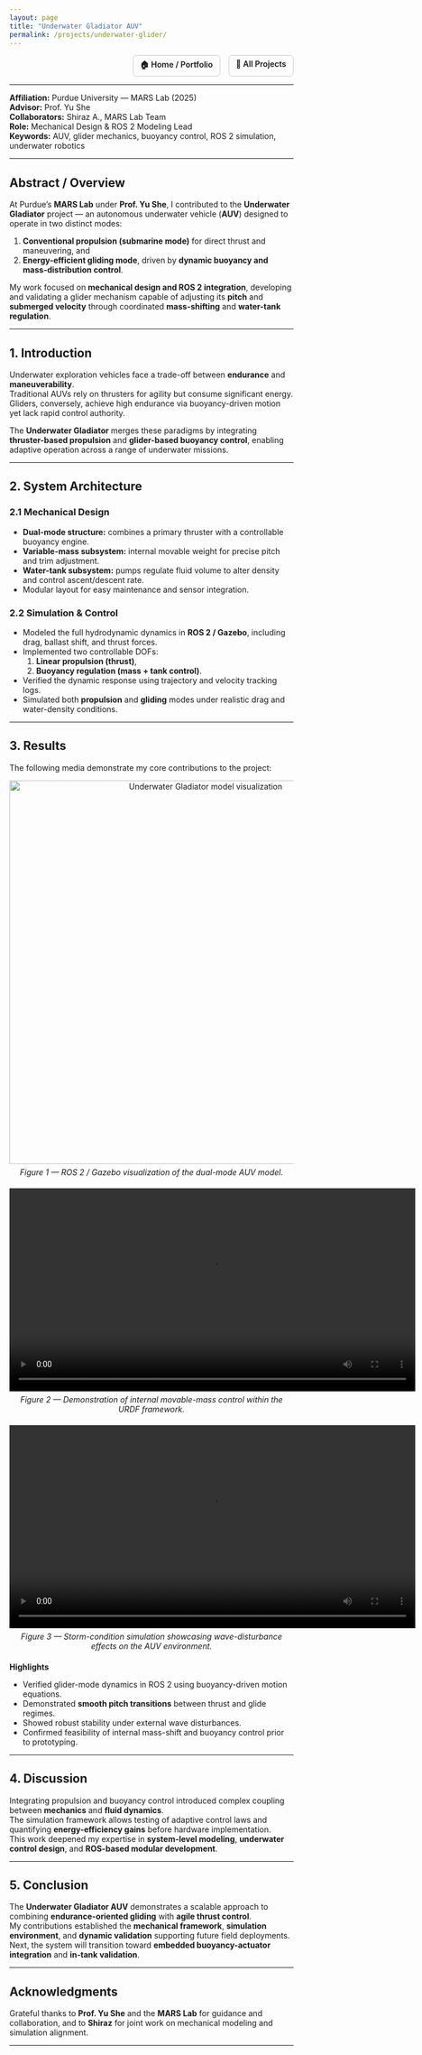 ```yaml
---
layout: page
title: "Underwater Gladiator AUV"
permalink: /projects/underwater-glider/
---
```


<div style="display:flex; justify-content:flex-end; gap:15px; margin-bottom:10px;">
  <a href="/portfolio/" style="font-weight:600; text-decoration:none; border:1px solid #ccc; padding:6px 12px; border-radius:6px;">🏠 Home / Portfolio</a>
  <a href="{{ site.baseurl }}/projects/" style="font-weight:600; text-decoration:none; border:1px solid #ccc; padding:6px 12px; border-radius:6px;">📂 All Projects</a>
</div>

---

**Affiliation:** Purdue University — MARS Lab (2025)  
**Advisor:** Prof. Yu She  
**Collaborators:** Shiraz A., MARS Lab Team  
**Role:** Mechanical Design & ROS 2 Modeling Lead  
**Keywords:** AUV, glider mechanics, buoyancy control, ROS 2 simulation, underwater robotics  

---

## Abstract / Overview
At Purdue’s **MARS Lab** under **Prof. Yu She**, I contributed to the **Underwater Gladiator** project — an autonomous underwater vehicle (**AUV**) designed to operate in two distinct modes:  
1. **Conventional propulsion (submarine mode)** for direct thrust and maneuvering, and  
2. **Energy-efficient gliding mode**, driven by **dynamic buoyancy and mass-distribution control**.

My work focused on **mechanical design and ROS 2 integration**, developing and validating a glider mechanism capable of adjusting its **pitch** and **submerged velocity** through coordinated **mass-shifting** and **water-tank regulation**.

---

## 1. Introduction
Underwater exploration vehicles face a trade-off between **endurance** and **maneuverability**.  
Traditional AUVs rely on thrusters for agility but consume significant energy.  
Gliders, conversely, achieve high endurance via buoyancy-driven motion yet lack rapid control authority.  

The **Underwater Gladiator** merges these paradigms by integrating **thruster-based propulsion** and **glider-based buoyancy control**, enabling adaptive operation across a range of underwater missions.

---

## 2. System Architecture

### 2.1 Mechanical Design
- **Dual-mode structure:** combines a primary thruster with a controllable buoyancy engine.  
- **Variable-mass subsystem:** internal movable weight for precise pitch and trim adjustment.  
- **Water-tank subsystem:** pumps regulate fluid volume to alter density and control ascent/descent rate.  
- Modular layout for easy maintenance and sensor integration.

### 2.2 Simulation & Control
- Modeled the full hydrodynamic dynamics in **ROS 2 / Gazebo**, including drag, ballast shift, and thrust forces.  
- Implemented two controllable DOFs:  
  1. **Linear propulsion (thrust)**,  
  2. **Buoyancy regulation (mass + tank control)**.  
- Verified the dynamic response using trajectory and velocity tracking logs.  
- Simulated both **propulsion** and **gliding** modes under realistic drag and water-density conditions.

---

## 3. Results
The following media demonstrate my core contributions to the project:

<div style="text-align:center; margin:10px 0 20px;">
  <img src="/portfolio/assets/images/glider/model.png" width="680px" alt="Underwater Gladiator model visualization">
  <p style="margin-top:6px;"><em>Figure 1 — ROS 2 / Gazebo visualization of the dual-mode AUV model.</em></p>
</div>

<div style="text-align:center; margin:20px 0;">
  <video width="720" controls>
    <source src="/portfolio/assets/images/glider/movable_mass.mp4" type="video/mp4">
    Your browser does not support the video tag.
  </video>
  <p style="margin-top:6px;"><em>Figure 2 — Demonstration of internal movable-mass control within the URDF framework.</em></p>
</div>

<div style="text-align:center; margin:20px 0;">
  <video width="720" controls>
    <source src="/portfolio/assets/images/glider/Storm_simulation.mp4" type="video/mp4">
    Your browser does not support the video tag.
  </video>
  <p style="margin-top:6px;"><em>Figure 3 — Storm-condition simulation showcasing wave-disturbance effects on the AUV environment.</em></p>
</div>

**Highlights**
- Verified glider-mode dynamics in ROS 2 using buoyancy-driven motion equations.  
- Demonstrated **smooth pitch transitions** between thrust and glide regimes.  
- Showed robust stability under external wave disturbances.  
- Confirmed feasibility of internal mass-shift and buoyancy control prior to prototyping.

---

## 4. Discussion
Integrating propulsion and buoyancy control introduced complex coupling between **mechanics** and **fluid dynamics**.  
The simulation framework allows testing of adaptive control laws and quantifying **energy-efficiency gains** before hardware implementation.  
This work deepened my expertise in **system-level modeling**, **underwater control design**, and **ROS-based modular development**.

---

## 5. Conclusion
The **Underwater Gladiator AUV** demonstrates a scalable approach to combining **endurance-oriented gliding** with **agile thrust control**.  
My contributions established the **mechanical framework**, **simulation environment**, and **dynamic validation** supporting future field deployments.  
Next, the system will transition toward **embedded buoyancy-actuator integration** and **in-tank validation**.

---

## Acknowledgments
Grateful thanks to **Prof. Yu She** and the **MARS Lab** for guidance and collaboration, and to **Shiraz** for joint work on mechanical modeling and simulation alignment.

---

<!-- MathJax (if any light equations are later added) -->
<script>
window.MathJax = {
  tex: { inlineMath: [['$','$'], ['\\(','\\)']] },
  svg: { fontCache: 'global' }
};
</script>
<script src="https://cdn.jsdelivr.net/npm/mathjax@3/es5/tex-mml-chtml.js" async></script>
